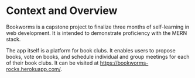 # Context and Overview
Bookworms is a capstone project to finalize three months of self-learning in web development. It is intended to demonstrate proficiency with the MERN stack.

The app itself is a platform for book clubs. It enables users to propose books, vote on books, and schedule individual and group meetings for each of their book clubs. It can be visited at https://bookworms-rocks.herokuapp.com/.
